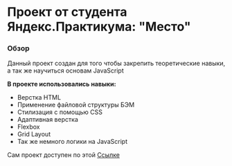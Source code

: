 # Проект от студента Яндекс.Практикума: "Место"

### Обзор

Данный проект создан для того чтобы закрепить теоретические навыки, а так же научиться основам JavaScript

**В проекте использовались навыки:**
 - Верстка HTML
 - Применение файловой структуры БЭМ
 - Стилизация с помощью CSS
 - Адаптивная верстка
 - Flexbox
 - Grid Layout
 - Так же немного логики на JavaScript

Сам проект доступен по этой [Ссылке]()